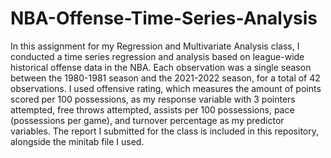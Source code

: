# NBA-Offense-Time-Series-Analysis

In this assignment for my Regression and Multivariate Analysis class, I conducted a time series regression and analysis based on league-wide historical offense data in the NBA. Each observation was a single season between the 1980-1981 season and the 2021-2022 season, for a total of 42 observations. I used offensive rating, which measures the amount of points scored per 100 possessions, as my response variable with 3 pointers attempted, free throws attempted, assists per 100 possessions, pace (possessions per game), and turnover percentage as my predictor variables. The report I submitted for the class is included in this repository, alongside the minitab file I used. 
